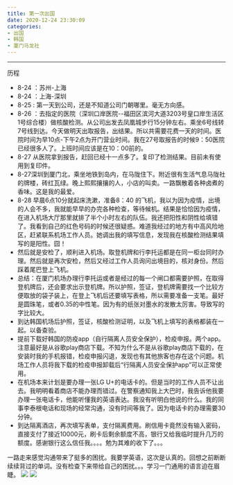 ```yaml
---
title: 第一次出国
date: 2020-12-24 23:30:09
categories:
- 出国
- 韩国
- 厦门马龙社
---
```


---
历程

* 8-24 ：苏州-上海
* 8-24 ：上海-深圳
* 8-25 :  第一天到公司，还是不知道公司门朝哪里。毫无方向感。
* 8-26 ：去指定的医院（深圳口岸医院--福田区滨河大道3203号皇口岸生活区1号综合楼）做核酸检测。从公司出发去凤凰城步行15分钟左右。乘坐6号线转7号线到达。今天做明天出取报告，出结果。所以共需要花费一天的时间。医院时间为早10点-下午2点为开门营业时间。我在27号取报告的时候9：50医院已经很多人了。上班时间应该是在10：00前的。
* 8-27 从医院拿到报告，赶回已经十一点多了。复印了检测结果。目前未有使用到复印件。
* 8-27深圳到厦门北，乘坐地铁到岛内，在马陇住下。附近很有生活气息马陇社的牌楼，砖红瓦绿。晚上熙熙攘攘的人，小店的叫卖。一路飘散着各种卤煮的香味。这是我的最爱。
* 8-28 早晨6点10分就起床洗漱，准备8：40 的飞机，我以为因为疫情，出境的人会不多，我就能早早的办完各种检查，等待候机。结果是恰恰因为疫情，在进入机场大厅那里就排了半个小时左右的队伍。我还把阳性和阴性给填错了。我看到自己的红色号码的时候还很疑惑。难道我经过的地方有中高风险地区，赶紧联系机场工作人员。她调出我的填写信息，发现我在核酸检测结果填写的是阳性。囧！
* 然后就是安检了，顺利进入机场。取登机牌和行李托运都是在同一柜台同时办理。然后就是再次安检，然后又经过工作人员询问出境目的，核对身份。然后踩着尾巴登上飞机。
* 总结：在厦门机场办理行李托运或者是经过的每一个闸口都需要护照，在取得登机牌后，还会要求出示登机牌。所以护照，签证，登机牌需要找一个比较方便取放的袋子装上，在登上飞机后还要填写表格，所以需要准备一支笔。最好是圆珠笔，或者0.35的中性笔。因为有的纸张对墨水的发散太厉害。导致写的字比较大。
* 到达韩国机场后护照，签证，核酸检测证明，以及飞机上填写的表格都装在一起。以备查验。
* 提前下载好韩国的防疫app（自行隔离人员安全保护），检疫申报。两个app。注意最好是从谷歌play商店下载。不知为什么不是从谷歌play商店下载的，在安装时我的手机报错，检疫申报闪退，发现也有其他旅客也存在这个问题。机场工作人员将我下载的检疫申报卸载后“行隔离人员安全保护app”可以正常使用。
* 在机场本来计划是要办理一张LG U+的电话卡的。但是当时的工作人员不让出去。我明明看着商店不能办理而错过。在警察通知我上大巴时，我告诉他我要办理一张电话卡，他能听懂我的英语表达。我没有听明白他说的什么。我的同事李泰根电话和现场的经常沟通，没有时间等我了。因为电话卡的办理需要30分钟。
* 到达隔离酒店，再次填写表单，支付隔离费用。刷信用卡竟然没有输入密码，直接支付了接近10000元，刷卡后剩余额度不高，银行又给我临时提升几万的额度。感谢银行这么信任我。。。。勉为其难的收下了。。。

一路走来感觉沟通带来了挺多的困扰。我要学英语，这次是认真的。回想之前断断续续背过的单词。没有检查下来带给自己的困扰。。。学习一门通用的语言迫在眉睫。
<a><img src="{{youge.icu}}/images/life/malong.png"></a>
<a><img src="{{youge.icu}}/images/life/renchuan.jpg"></a>
